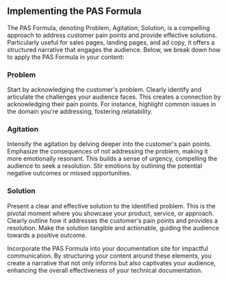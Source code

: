 ## Implementing the PAS Formula 

The PAS Formula, denoting Problem, Agitation, Solution, is a compelling approach to address customer pain points and provide effective solutions. Particularly useful for sales pages, landing pages, and ad copy, it offers a structured narrative that engages the audience. Below, we break down how to apply the PAS Formula in your content:

### Problem

Start by acknowledging the customer's problem. Clearly identify and articulate the challenges your audience faces. This creates a connection by acknowledging their pain points. For instance, highlight common issues in the domain you're addressing, fostering relatability.

### Agitation

Intensify the agitation by delving deeper into the customer's pain points. Emphasize the consequences of not addressing the problem, making it more emotionally resonant. This builds a sense of urgency, compelling the audience to seek a resolution. Stir emotions by outlining the potential negative outcomes or missed opportunities.

### Solution

Present a clear and effective solution to the identified problem. This is the pivotal moment where you showcase your product, service, or approach. Clearly outline how it addresses the customer's pain points and provides a resolution. Make the solution tangible and actionable, guiding the audience towards a positive outcome.

Incorporate the PAS Formula into your documentation site for impactful communication. By structuring your content around these elements, you create a narrative that not only informs but also captivates your audience, enhancing the overall effectiveness of your technical documentation.
